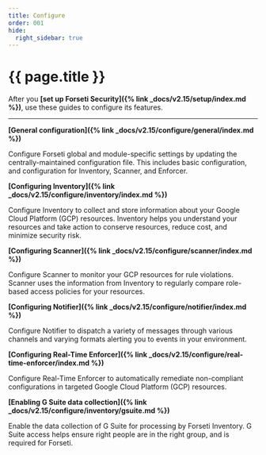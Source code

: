 ```yaml
---
title: Configure
order: 001
hide:
  right_sidebar: true
---
```


# {{ page.title }}

After you **[set up Forseti Security]({% link _docs/v2.15/setup/index.md %})**,
use these guides to configure its features.

---

**[General configuration]({% link _docs/v2.15/configure/general/index.md %})**

Configure Forseti global and module-specific settings by updating the centrally-maintained
configuration file. This includes basic configuration, and configuration for Inventory, Scanner,
and Enforcer.

**[Configuring Inventory]({% link _docs/v2.15/configure/inventory/index.md %})**

Configure Inventory to collect and store information about your Google Cloud Platform (GCP) resources.
Inventory helps you understand your resources and take action to conserve resources, reduce cost, and
minimize security risk.

**[Configuring Scanner]({% link _docs/v2.15/configure/scanner/index.md %})**

Configure Scanner to monitor your GCP resources for rule violations. Scanner uses the information
from Inventory to regularly compare role-based access policies for your resources.

**[Configuring Notifier]({% link _docs/v2.15/configure/notifier/index.md %})**

Configure Notifier to dispatch a variety of messages through various channels and varying formats
alerting you to events in your environment.

**[Configuring Real-Time Enforcer]({% link _docs/v2.15/configure/real-time-enforcer/index.md %})**

Configure Real-Time Enforcer to automatically remediate non-compliant configurations in targeted 
Google Cloud Platform (GCP) resources.

**[Enabling G Suite data collection]({% link _docs/v2.15/configure/inventory/gsuite.md %})**

Enable the data collection of G Suite for processing by Forseti Inventory. G Suite access helps
ensure right people are in the right group, and is required for Forseti.
